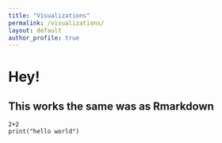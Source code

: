 ```yaml
---
title: "Visualizations"
permalink: /visualizations/
layout: default
author_profile: true
---
```


# Hey!

## This works the same was as Rmarkdown

```{r}
2+2
print("hello world")
```